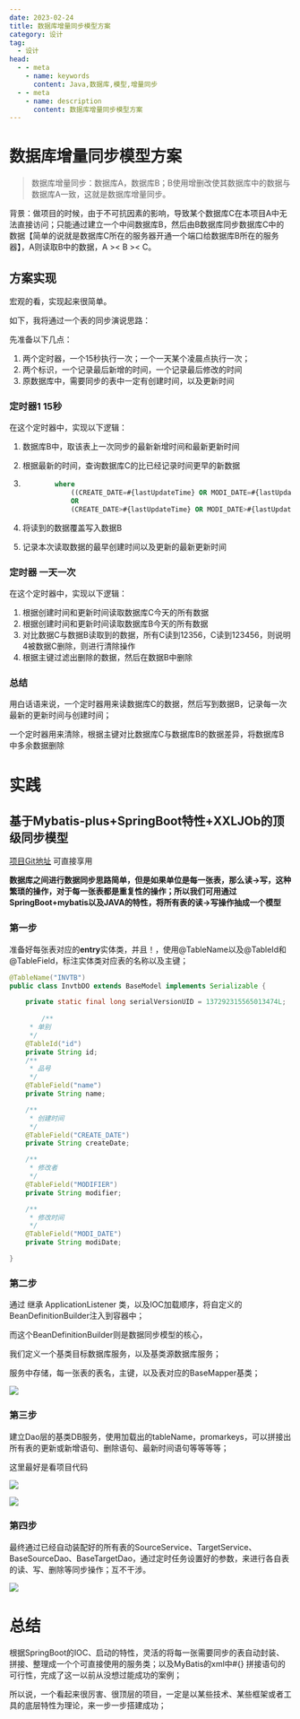 ```yaml
---
date: 2023-02-24
title: 数据库增量同步模型方案
category: 设计
tag:
  - 设计
head:
  - - meta
    - name: keywords
      content: Java,数据库,模型,增量同步
  - - meta
    - name: description
      content: 数据库增量同步模型方案
---
```

# 数据库增量同步模型方案

>  数据库增量同步：数据库A，数据库B；B使用增删改使其数据库中的数据与数据库A一致，这就是数据库增量同步。

背景：做项目的时候，由于不可抗因素的影响，导致某个数据库C在本项目A中无法直接访问；只能通过建立一个中间数据库B，然后由B数据库同步数据库C中的数据【简单的说就是数据库C所在的服务器开通一个端口给数据库B所在的服务器】，A则读取B中的数据，A >< B >< C。

## 方案实现

宏观的看，实现起来很简单。

如下，我将通过一个表的同步演说思路：

先准备以下几点：

1. 两个定时器，一个15秒执行一次；一个一天某个凌晨点执行一次；
2. 两个标识，一个记录最后新增的时间，一个记录最后修改的时间
3. 原数据库中，需要同步的表中一定有创建时间，以及更新时间

### 定时器1 15秒

在这个定时器中，实现以下逻辑：

1. 数据库B中，取该表上一次同步的最新新增时间和最新更新时间

2. 根据最新的时间，查询数据库C的比已经记录时间更早的新数据

3. ```sql
           where
               ((CREATE_DATE=#{lastUpdateTime} OR MODI_DATE=#{lastUpdateTime}) AND CREATE_DATE >=#{lastCreateTime})
               OR
               (CREATE_DATE>#{lastUpdateTime} OR MODI_DATE>#{lastUpdateTime})
   ```

4. 将读到的数据覆盖写入数据B

5. 记录本次读取数据的最早创建时间以及更新的最新更新时间

### 定时器 一天一次

在这个定时器中，实现以下逻辑：

1. 根据创建时间和更新时间读取数据库C今天的所有数据
2. 根据创建时间和更新时间读取数据库B今天的所有数据
3. 对比数据C与数据B读取到的数据，所有C读到12356，C读到123456，则说明4被数据C删除，则进行清除操作
4. 根据主键过滤出删除的数据，然后在数据B中删除

### 总结

用白话语来说，一个定时器用来读数据库C的数据，然后写到数据B，记录每一次最新的更新时间与创建时间；

一个定时器用来清除，根据主键对比数据库C与数据库B的数据差异，将数据库B中多余数据删除

# 实践

## 基于Mybatis-plus+SpringBoot特性+XXLJOb的顶级同步模型

[项目Git地址](https://github.com/LeYunone/dbsync)  可直接享用

**数据库之间进行数据同步思路简单，但是如果单位是每一张表，那么读->写，这种繁琐的操作，对于每一张表都是重复性的操作；所以我们可用通过SpringBoot+mybatis以及JAVA的特性，将所有表的读->写操作抽成一个模型**

### 第一步

准备好每张表对应的**entry**实体类，并且！，使用@TableName以及@TableId和@TableField，标注实体类对应表的名称以及主键；

```java
@TableName("INVTB")
public class InvtbDO extends BaseModel implements Serializable {

    private static final long serialVersionUID = 137292315565013474L;
    
        /**
     * 单别
     */
    @TableId("id")
    private String id;
    /**
     * 品号
     */
    @TableField("name")
    private String name;

    /**
     * 创建时间
     */
    @TableField("CREATE_DATE")
    private String createDate;

    /**
     * 修改者
     */
    @TableField("MODIFIER")
    private String modifier;

    /**
     * 修改时间
     */
    @TableField("MODI_DATE")
    private String modiDate;

}

```

### 第二步

通过 继承 ApplicationListener 类，以及IOC加载顺序，将自定义的BeanDefinitionBuilder注入到容器中；

而这个BeanDefinitionBuilder则是数据同步模型的核心，

我们定义一个基类目标数据库服务，以及基类源数据库服务；

服务中存储，每一张表的表名，主键，以及表对应的BaseMapper基类；

![](https://leyuna-blog-img.oss-cn-hangzhou.aliyuncs.com/image/2023-02-24/bc4a7f2c-1330-4a42-8426-ebb0fe797973.png)

### 第三步

建立Dao层的基类DB服务，使用加载出的tableName，promarkeys，可以拼接出所有表的更新或新增语句、删除语句、最新时间语句等等等等；

这里最好是看项目代码

![](https://leyuna-blog-img.oss-cn-hangzhou.aliyuncs.com/image/2023-02-24/c5ec1ffc-0724-4bea-adaf-e316c8cefbaf.png)

![](https://leyuna-blog-img.oss-cn-hangzhou.aliyuncs.com/image/2023-02-24/6f816f5d-1005-48dc-90bc-464e2d275a27.png)

### 第四步

最终通过已经自动装配好的所有表的SourceService、TargetService、BaseSourceDao、BaseTargetDao，通过定时任务设置好的参数，来进行各自表的读、写、删除等同步操作；互不干涉。

![](https://leyuna-blog-img.oss-cn-hangzhou.aliyuncs.com/image/2023-02-24/cb0398f3-acee-4daa-bf77-7ca7698ea411.png)

# 总结

根据SpringBoot的IOC、启动的特性，灵活的将每一张需要同步的表自动封装、拼接、整理成一个个可直接使用的服务类；以及MyBatis的xml中#{} 拼接语句的可行性，完成了这一以前从没想过能成功的案例；

所以说，一个看起来很厉害、很顶层的项目，一定是以某些技术、某些框架或者工具的底层特性为理论，来一步一步搭建成功；
